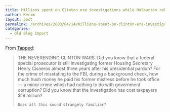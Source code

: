 ```yaml
---
title: Millions spent on Clinton era investigations while Halburton rakes it in on Iraq
author: Kerim
layout: post
permalink: /archives/2003/04/14/millions-spent-on-clinton-era-investigations-while-halburton-rakes-it-in-on-iraq/
categories:
  - Old Blog Import
---
```

From <a href="http://www.prospect.org/weblog/archives/2003/04/index.html#000937" onclick="_gaq.push(['_trackEvent', 'outbound-article', 'http://www.prospect.org/weblog/archives/2003/04/index.html#000937', 'Tapped']);" >Tapped</a>:


>   THE NEVERENDING CLINTON WARS. Did you know that a federal special prosecutor is still investigating former Housing Secretary Henry Cisneros almost three years after his presidential pardon? For the crime of misstating to the FBI, during a background check, how much hush money he paid his former mistress before he took office &#8212; a minor crime which had nothing to do with government corruption? Did you know that the investigation has cost taxpayers $19 million?  
>   
>   
>     Does all this sound strangely familiar?
>   


